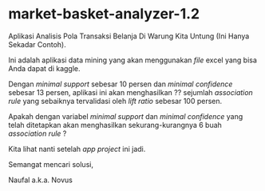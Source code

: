 # market-basket-analyzer-1.2
Aplikasi Analisis Pola Transaksi Belanja Di Warung Kita Untung (Ini Hanya Sekadar Contoh).

Ini adalah aplikasi data mining yang akan menggunakan _file_ excel yang bisa Anda dapat di kaggle.

Dengan _minimal support_ sebesar 10 persen dan _minimal confidence_ sebesar 13 persen, aplikasi ini akan menghasilkan ?? sejumlah _association rule_ yang sebaiknya tervalidasi oleh _lift ratio_ sebesar 100 persen.

Apakah dengan variabel _minimal support_ dan _minimal confidence_ yang telah ditetapkan akan menghasilkan sekurang-kurangnya 6 buah _association rule_ ?

Kita lihat nanti setelah _app project_ ini jadi.

Semangat mencari solusi,

Naufal a.k.a. Novus
